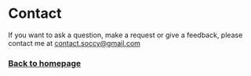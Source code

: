 # Contact

If you want to ask a question, make a request or give a feedback, please contact me at contact.soccy@gmail.com

### [Back to homepage](README.md)